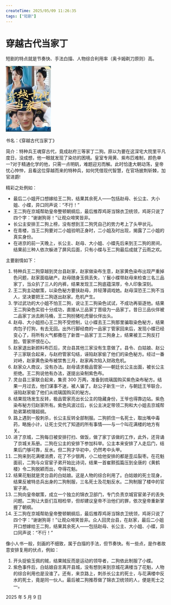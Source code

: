 ```yaml
---
createTime: 2025/05/09 11:26:35
tags: ["短剧"]
---
```


# 穿越古代当家丁

短剧的特点就是节奏快、手法白描、人物综合利用率（奥卡姆剃刀原则）高。

![image-20250509112856645](assets/image-20250509112856645.png)

书名：《穿越古代当家丁》

简介：特种兵王魂穿古代，竟成赵府三等家丁二狗。原以为要在这深宅大院里平凡度日，没成想，他一眼就发现了染坊的困境。皇室专用黄、紫布匹难制，颜色单一?对于精通化学的他，只需一点明矾，难题迎刃而解。此时恰逢大朝动荡，皇帝忧心忡忡，且看这位穿越而来的特种兵，如何凭借现代智慧，在官场披荆斩棘，加官进爵!

精彩之处例如：

- 最后二小姐开口想嫁给王二狗，结果其余死人——包括赵母、长公主、大小姐、小蝶，异口同声说：“不行！”
- 王二狗在京城帮助皇帝整顿朝纲后，最后推荐鸡哥当锦衣卫统领，鸡哥只说了四个字：“谢谢狗哥！”让观众啼笑皆非。
- 长公主安排王二狗上榜，没有想到王二狗凭自己的势力考上了头甲状元。
- 在青楼，当王二狗要对二小姐验明正身时，二小姐及时出现，揭露了二小姐的真实身份。
- 在进京的前一天晚上，长公主、赵母、大小姐、小蝶先后来到王二狗的房间，结果前三种人依次躲进了屏风后面，只有小蝶与王二狗最后成就了云雨之欢。

主要剧情如下：

1. 特种兵王二狗穿越到灵台县赵家，赵家做染布生意，赵家黄色染布出现严重掉色问题，赵家面临破产。赵母随身玉佩丢失，丫鬟小蝶带赵母来检查三名三品家丁，当众扒了三人的内裤，结果发现王二狗底蕴深厚，令人印象深刻。
2. 王二狗主动献策，以染色秘方要挟赵母，并轻薄调戏她。赵母深恐王二狗不当人，坚决要把王二狗逐出赵家。危机产生。
3. 学过武功的大小姐不怕王二狗，说让王二狗染色试试，不成功再驱逐他。结果王二狗染色实验十分成功，直接从三品家丁晋级为一品家丁。昔日三品伙伴被二品家丁派去刷马桶，王二狗扮猪吃虎替伙伴出头。
4. 赵母、大小姐担心王二狗不受控制，让小蝶去王二狗那里骗取染色秘方，结果肉包子打狗，有去无回。出外行脚经商的一品家丁管家回来后，发现小蝶已经变心了，将所有火气都撒在了新晋一品家丁王二狗身上，结果被王二狗反打脸。管家怀恨在心。
5. 赵家退出新颜料布匹后，灵台县其他三家没有生意做了。县令、白姑娘、赵公子三家联合起来，与赵府管家勾结，诬陷赵家偷了他们的染色秘方。经过一番对峙，赵家黄色染布被禁售三月，赵家再次陷入财政危机。
6. 赵家众人商议，没有办法。赵母请求极品管家——朝廷长公主出面，被长公主拒绝。王二狗说他有办法，遂提出染制紫色布。
7. 灵台县三家联合起来，集资 300 万两，准备到琉璃国购买紫色染布秘方。结果一月过去，他们谋事不迷，被人骗了。赵公子新生一计，与朝廷王爷联合，诬陷赵家偷了他们从琉璃国购买的秘方。
8. 结果现场发生反转，极品管家亮出长公主的隐藏身份，王爷也得靠边站。紫色染布秘方归赵家所有。紫色风波过后，长公主决定带领二狗和大小姐去京城帮助弟第梳理超纲。
9. 路上遇到一股刺杀，长公主反转全部制服。二狗抓住一名死士，取出嘴中毒药，略施小计，让死士交代了知道的所有事情——与一个叫花满楼的地方有关。
10. 进了京城，二狗每日被安排打扫、做饭，做了家丁该做的工作，此外，还背诵了京城关系册。二狗在公主的安排下参加科举。公主本来安排了人走后门，结果后门够可靠，反水。但二狗才华初中，仍然考中头甲。
11. 二狗来到花满楼消费，花了不少银两，小二给他安排的都是歪瓜裂枣。在花魁面前，二狗与众官宦子弟开始比诗词，结果一首崔颢孤篇压到全唐的《黄鹤楼》令二狗脱颖而出，夺得花魁。
12. 结果花魁就是灵台县的白姑娘。这是人物的综合利用了。白姑娘的死士现身，结果反被特总兵出身的二狗制服，三名死士及花魁反水。二狗制服了楼中的官宦子弟。
13. 二狗向皇帝献策，成立一个独立的锦衣卫部门，专门负责京城官宦弟子的丢失问题。二狗让大臣们互相检举，但却建议皇帝不治他们的罪，依次皇帝重新掌握了朝纲。
14. 王二狗在京城帮助皇帝整顿朝纲后，最后推荐鸡哥当锦衣卫统领，鸡哥只说了四个字：“谢谢狗哥！”让观众啼笑皆非。众人回灵台县，在赵家，最后二小姐开口想嫁给王二狗，结果其余死人——包括赵母、长公主、大小姐、小蝶，异口同声说：“不行！”

像小人书一般，刻画的不细致，属于白描的手法，但节奏快。有一些点，是作者故意安排复用的伏点，例如：

1. 开头捉偷玉佩的贼，结果贼反而是运动的领导者，二狗依此制服了小蝶。
2. 紫色事件后，白姑娘自言离开县城，没有想到来到京城花满楼当了花魁，人物的综合利用也是没谁了。还有，来京路上，刺杀长公主的死士，与花满楼中反水的死士，竟是同一伙人。最后被二狗推荐做了锦衣卫统领的人，便是死士之一。

2025 年 5 月 9 日
